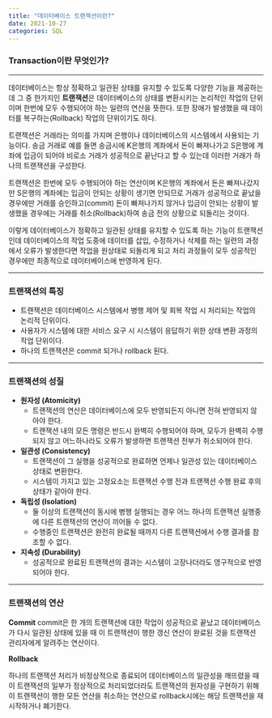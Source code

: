 ```yaml
---
title: "데이터베이스 트랜잭션이란?"
date: 2021-10-27
categories: SQL
---
```


### Transaction이란 무엇인가?

---

데이터베이스는 항상 정확하고 일관된 상태를 유지할 수 있도록 다양한 기능을 제공하는데 그 중 한가지인 **트랜잭션**은
데이터베이스의 상태를 변환시키는 논리적인 작업의 단위이며 한번에 모두 수행되어야 하는 일련의 연산을 뜻한다.
또한 장애가 발생했을 때 데이터를 복구하는(Rollback) 작업의 단위이기도 하다.

트랜잭션은 거래라는 의미를 가지며 은행이나 데이터베이스의 시스템에서 사용되는 기능이다.
송금 거래로 예를 들면 송금시에 K은행의 계좌에서 돈이 빠져나가고 S은행에 계좌에 입금이 되어야 
비로소 거래가 성공적으로 끝난다고 할 수 있는데 이러한 거래가 하나의 트랜잭션을 구성한다.

트랜잭션은 한번에 모두 수행되어야 하는 연산이며 K은행의 계좌에서 돈은 빠져나갔지만 S은행의 계좌에는 
입금이 안되는 상황이 생기면 안되므로 거래가 성공적으로 끝났을 경우에만 거래를 승인하고(commit) 
돈이 빠져나가지 않거나 입금이 안되는 상황이 발생했을 경우에는 거래를 취소(Rollback)하여 송금 전의 상황으로 되돌리는 것이다.

이렇게 데이터베이스가 정확하고 일관된 상태를 유지할 수 있도록 하는 기능이 트랜잭션인데
데이터베이스의 작업 도중에 데이터를 삽입, 수정하거나 삭제를 하는 일련의 과정에서
오류가 발생한다면 작업을 원상태로 되돌리게 되고 처리 과정들이 모두 성공적인 경우에만 최종적으로 데이터베이스에 반영하게 된다.

---

### 트랜잭션의 특징

- 트랜잭션은 데이터베이스 시스템에서 병행 제어 및 회복 작업 시 처리되는 작업의 논리적 단위이다.
- 사용자가 시스템에 대한 서비스 요구 시 시스템이 응답하기 위한 상태 변환 과정의 작업 단위이다.
- 하나의 트랜잭션은 commit 되거나 rollback 된다.

---

### 트랜잭션의 성질

- **원자성 (Atomicity)**
  - 트랜잭션의 연산은 데이터베이스에 모두 반영되든지 아니면 전혀 반영되지 않아야 한다.
  - 트랜잭션 내의 모든 명령은 반드시 완벽히 수행되어야 하며, 모두가 완벽히 수행되지 않고 어느하나라도 오류가 발생하면 트랜잭션 전부가 취소되어야 한다.
- **일관성 (Consistency)**
  - 트랜잭션이 그 실행을 성공적으로 완료하면 언제나 일관성 있는 데이터베이스 상태로 변환한다.
  - 시스템이 가지고 있는 고정요소는 트랜잭션 수행 전과 트랜잭션 수행 완료 후의 상태가 같아야 한다.
- **독립성 (Isolation)**
  - 둘 이상의 트랜잭션이 동시에 병행 실행되는 경우 어느 하나의 트랜잭션 실행중에 다른 트랜잭션의 연산이 끼어들 수 없다.
  - 수행중인 트랜잭션은 완전히 완료될 때까지 다른 트랜잭션에서 수행 결과를 참조할 수 없다.
- **지속성 (Durability)**
  - 성공적으로 완료된 트랜잭션의 결과는 시스템이 고장나더라도 영구적으로 반영되어야 한다.

---

### 트랜잭션의 연산

**Commit**
commit은 한 개의 트랜잭션에 대한 작업이 성공적으로 끝났고 데이터베이스가 다시 일관된 상태에 있을 때 이 트랜잭션이 행한 갱신 연산이 완료된 것을 트랜잭션 관리자에게 알려주는 연산이다.

**Rollback**

하나의 트랜잭션 처리가 비정상적으로 종료되어 데이터베이스의 일관성을 깨뜨렸을 때 이 트랜잭션의 일부가 정상적으로 처리되었더라도 트랜잭션의 원자성을 구현하기 위해 이 트랜잭션이 행한 모든 연산을 취소하는 연산으로 rollback시에는 해당 트랜잭션을 재시작하거나 폐기한다.
